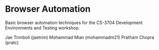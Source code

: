 # Browser Automation

Basic browser automation techniques for the CS-3704 Development Environments and Testing workshop.

Jae Trimboli (jaetrim)
Mohammad Mian (mohammadm21)
Pratham Chopra (pratc)

